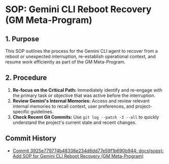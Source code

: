 # SOP: Gemini CLI Reboot Recovery (GM Meta-Program)

## 1. Purpose
This SOP outlines the process for the Gemini CLI agent to recover from a reboot or unexpected interruption, re-establish operational context, and resume work efficiently as part of the GM Meta-Program.

## 2. Procedure
1.  **Re-focus on the Critical Path:** Immediately identify and re-engage with the primary task or objective that was active before the interruption.
2.  **Review Gemini's Internal Memories:** Access and review relevant internal memories to recall context, user preferences, and project-specific guidelines.
3.  **Check Recent Git Commits:** Use `git log --patch -3 --all` to quickly understand the project's current state and recent changes.

## Commit History

- [Commit 3925e779774b48338e234d6dd77e59f1b690b944: docs(sops): Add SOP for Gemini CLI Reboot Recovery (GM Meta-Program)](docs/commits/3925e779774b48338e234d6dd77e59f1b690b944_docs_sops_Add_SOP_for_Gemini_CLI_Reboot_Recovery_GM_Meta-Program.md)